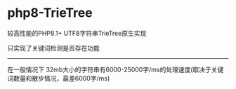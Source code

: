 # php8-TrieTree
较高性能的PHP8.1+ UTF8字符串TrieTree原生实现

只实现了关键词检测是否存在功能

-----
在一般情况下 32mb大小的字符串有6000-25000字/ms的处理速度(取决于关键词数量和散步情况，最差6000字/ms)

